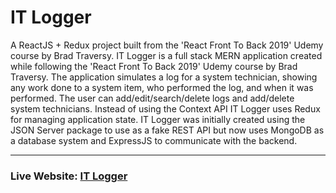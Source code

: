 # IT Logger

A ReactJS + Redux project built from the 'React Front To Back 2019' Udemy course by Brad Traversy.
IT Logger is a full stack MERN application created while following the 'React Front To Back 2019' Udemy course by Brad Traversy. The application simulates a log for a system technician, showing any work done to a system item, who performed the log, and when it was performed. The user can add/edit/search/delete logs and add/delete system technicians. Instead of using the Context API IT Logger uses Redux for managing application state. IT Logger was initially created using the JSON Server package to use as a fake REST API but now uses MongoDB as a database system and ExpressJS to communicate with the backend.

---

### Live Website: [IT Logger](https://blooming-peak-40516.herokuapp.com)
